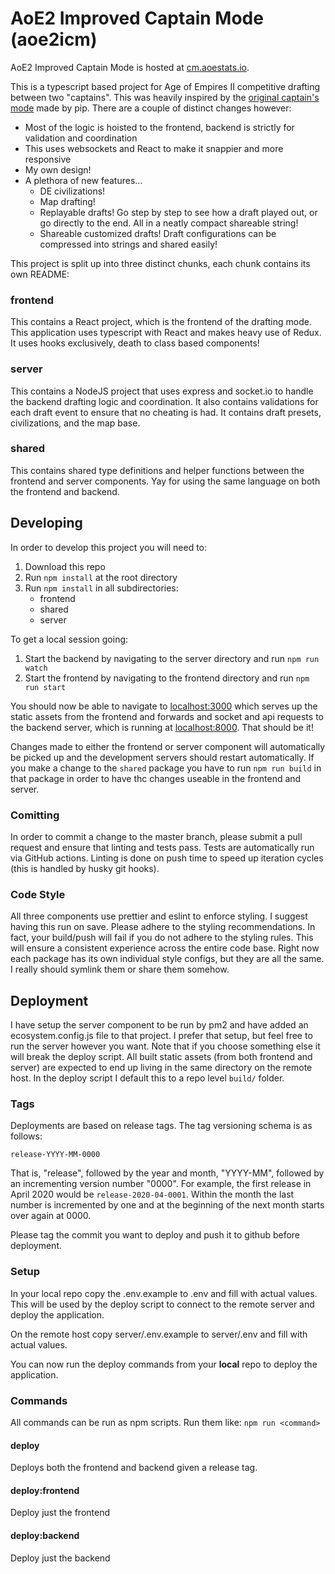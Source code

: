 # AoE2 Improved Captain Mode (aoe2icm)

AoE2 Improved Captain Mode is hosted at [cm.aoestats.io](https://cm.aoestats.io).

This is a typescript based project for Age of Empires II competitive drafting between two "captains". This was heavily inspired by the [original captain's mode](https://github.com/aocpip/aoe2cm) made by pip. There are a couple of distinct changes however:

- Most of the logic is hoisted to the frontend, backend is strictly for validation and coordination
- This uses websockets and React to make it snappier and more responsive
- My own design!
- A plethora of new features...
  - DE civilizations!
  - Map drafting!
  - Replayable drafts! Go step by step to see how a draft played out, or go directly to the end. All in a neatly compact shareable string!
  - Shareable customized drafts! Draft configurations can be compressed into strings and shared easily!

This project is split up into three distinct chunks, each chunk contains its own README:

### frontend

This contains a React project, which is the frontend of the drafting mode. This application uses typescript with React and makes heavy use of Redux. It uses hooks exclusively, death to class based components! 

### server

This contains a NodeJS project that uses express and socket.io to handle the backend drafting logic and coordination. It also contains validations for each draft event to ensure that no cheating is had. It contains draft presets, civilizations, and the map base.

### shared

This contains shared type definitions and helper functions between the frontend and server components. Yay for using the same language on both the frontend and backend.

## Developing

In order to develop this project you will need to:

1. Download this repo
2. Run `npm install` at the root directory
3. Run `npm install` in all subdirectories:
    - frontend
    - shared
    - server

To get a local session going:

1. Start the backend by navigating to the server directory and run `npm run watch`
2. Start the frontend by navigating to the frontend directory and run `npm run start`

You should now be able to navigate to [localhost:3000](http://localhost:3000) which serves up the static assets from the frontend and forwards and socket and api requests to the backend server, which is running at [localhost:8000](http://localhost:8000). That should be it!

Changes made to either the frontend or server component will automatically be picked up and the development servers should restart automatically. If you make a change to the `shared` package you have to run `npm run build` in that package in order to have thc changes useable in the frontend and server.

### Comitting

In order to commit a change to the master branch, please submit a pull request and ensure that linting and tests pass. Tests are automatically run via GitHub actions. Linting is done on push time to speed up iteration cycles (this is handled by husky git hooks).


### Code Style

All three components use prettier and eslint to enforce styling. I suggest having this run on save. Please adhere to the styling recommendations. In fact, your build/push will fail if you do not adhere to the styling rules. This will ensure a consistent experience across the entire code base. Right now each package has its own individual style configs, but they are all the same. I really should symlink them or share them somehow.

## Deployment

I have setup the server component to be run by pm2 and have added an ecosystem.config.js file to that project. I prefer that setup, but feel free to run the server however you want. Note that if you choose something else it will break the deploy script. All built static assets (from both frontend and server) are expected to end up living in the same directory on the remote host. In the deploy script I default this to a repo level `build/` folder.

### Tags

Deployments are based on release tags. The tag versioning schema is as follows:

```
release-YYYY-MM-0000
```

That is, "release", followed by the year and month,  "YYYY-MM", followed by an incrementing version number "0000". For example, the first release in April 2020 would be `release-2020-04-0001`. Within the month the last number is incremented by one and at the beginning of the next month starts over again at 0000.

Please tag the commit you want to deploy and push it to github before deployment.

### Setup

In your local repo copy the .env.example to .env and fill with actual values. This will be used by the deploy script to connect to the remote server and deploy the application.

On the remote host copy server/.env.example to server/.env and fill with actual values. 

You can now run the deploy commands from your **local** repo to deploy the application.

### Commands

All commands can be run as npm scripts. Run them like: `npm run <command>`

#### deploy

Deploys both the frontend and backend given a release tag.

#### deploy:frontend

Deploy just the frontend

#### deploy:backend

Deploy just the backend
